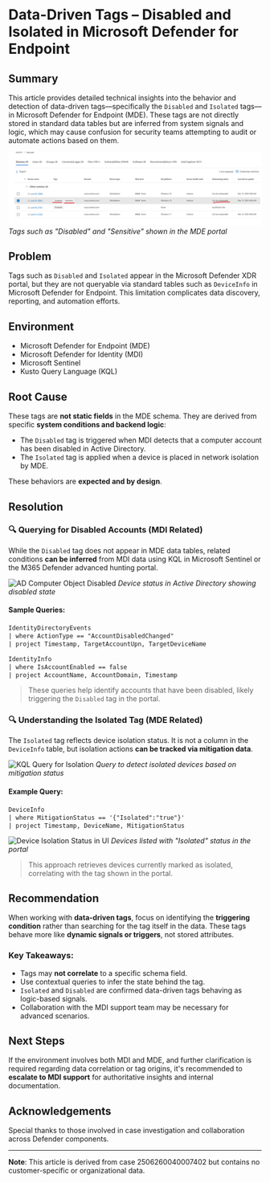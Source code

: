 
# Data-Driven Tags – Disabled and Isolated in Microsoft Defender for Endpoint

## Summary

This article provides detailed technical insights into the behavior and detection of data-driven tags—specifically the `Disabled` and `Isolated` tags—in Microsoft Defender for Endpoint (MDE). These tags are not directly stored in standard data tables but are inferred from system signals and logic, which may cause confusion for security teams attempting to audit or automate actions based on them.

![Device Tags UI](74543049-a1dc-4848-b0cc-2431d92fc9ea.png)
*Tags such as "Disabled" and "Sensitive" shown in the MDE portal*

## Problem

Tags such as `Disabled` and `Isolated` appear in the Microsoft Defender XDR portal, but they are not queryable via standard tables such as `DeviceInfo` in Microsoft Defender for Endpoint. This limitation complicates data discovery, reporting, and automation efforts.

## Environment

- Microsoft Defender for Endpoint (MDE)
- Microsoft Defender for Identity (MDI)
- Microsoft Sentinel
- Kusto Query Language (KQL)

## Root Cause

These tags are **not static fields** in the MDE schema. They are derived from specific **system conditions and backend logic**:

- The `Disabled` tag is triggered when MDI detects that a computer account has been disabled in Active Directory.
- The `Isolated` tag is applied when a device is placed in network isolation by MDE.

These behaviors are **expected and by design**.

## Resolution

### 🔍 Querying for Disabled Accounts (MDI Related)

While the `Disabled` tag does not appear in MDE data tables, related conditions **can be inferred** from MDI data using KQL in Microsoft Sentinel or the M365 Defender advanced hunting portal.

![AD Computer Object Disabled]('e24b8794-e42f-49d2-9b30-712a5ffc5a57.png')
*Device status in Active Directory showing disabled state*

#### Sample Queries:

```kql
IdentityDirectoryEvents
| where ActionType == "AccountDisabledChanged"
| project Timestamp, TargetAccountUpn, TargetDeviceName
```

```kql
IdentityInfo
| where IsAccountEnabled == false
| project AccountName, AccountDomain, Timestamp
```

> These queries help identify accounts that have been disabled, likely triggering the `Disabled` tag in the portal.

### 🔍 Understanding the Isolated Tag (MDE Related)

The `Isolated` tag reflects device isolation status. It is not a column in the `DeviceInfo` table, but isolation actions **can be tracked via mitigation data**.

![KQL Query for Isolation]('89eb76b0-7e0e-4de6-ad6a-b55d3956074a.png')
*Query to detect isolated devices based on mitigation status*

#### Example Query:

```kql
DeviceInfo
| where MitigationStatus == '{"Isolated":"true"}'
| project Timestamp, DeviceName, MitigationStatus
```

![Device Isolation Status in UI]('9203fc2d-67d2-406f-b936-1765512c2a2b.png')
*Devices listed with "Isolated" status in the portal*

> This approach retrieves devices currently marked as isolated, correlating with the tag shown in the portal.

## Recommendation

When working with **data-driven tags**, focus on identifying the **triggering condition** rather than searching for the tag itself in the data. These tags behave more like **dynamic signals or triggers**, not stored attributes.

### Key Takeaways:
- Tags may **not correlate** to a specific schema field.
- Use contextual queries to infer the state behind the tag.
- `Isolated` and `Disabled` are confirmed data-driven tags behaving as logic-based signals.
- Collaboration with the MDI support team may be necessary for advanced scenarios.

## Next Steps

If the environment involves both MDI and MDE, and further clarification is required regarding data correlation or tag origins, it's recommended to **escalate to MDI support** for authoritative insights and internal documentation.

## Acknowledgements

Special thanks to those involved in case investigation and collaboration across Defender components.

---

**Note**: This article is derived from case 2506260040007402 but contains no customer-specific or organizational data.
